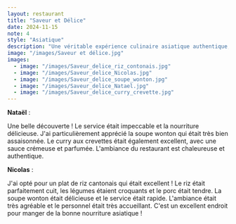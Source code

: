 ```yaml
---
layout: restaurant
title: "Saveur et Délice"
date: 2024-11-15
note: 4
style: "Asiatique"
description: "Une véritable expérience culinaire asiatique authentique, où les saveurs traditionnelles rencontrent un service chaleureux."
image: "/images/Saveur et délice.jpg"
images:
  - image: "/images/Saveur_delice_riz_contonais.jpg"
  - image: "/images/Saveur_delice_Nicolas.jpg"
  - image: "/images/Saveur_delice_soupe_wonton.jpg"
  - image: "/images/Saveur_delice_Natael.jpg"
  - image: "/images/Saveur_delice_curry_crevette.jpg"
---
```


**Nataël** :

Une belle découverte ! Le service était impeccable et la nourriture délicieuse. J'ai particulièrement apprécié la soupe wonton qui était très bien assaisonnée. Le curry aux crevettes était également excellent, avec une sauce crémeuse et parfumée. L'ambiance du restaurant est chaleureuse et authentique.

**Nicolas** :

J'ai opté pour un plat de riz cantonais qui était excellent ! Le riz était parfaitement cuit, les légumes étaient croquants et le porc était tendre. La soupe wonton était délicieuse et le service était rapide. L'ambiance était très agréable et le personnel était très accueillant. C'est un excellent endroit pour manger de la bonne nourriture asiatique ! 
